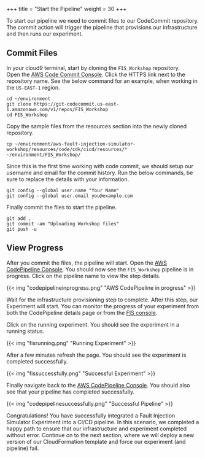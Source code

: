 +++
title = "Start the Pipeline"
weight = 30
+++

To start our pipeline we need to commit files to our CodeCommit repository.  
The commit action will trigger the pipeline that provisions our infrastructure and then runs our experiment. 

## Commit Files

In your cloud9 terminal, start by cloning the ```FIS_Workshop``` repository.  
Open the [AWS Code Commit Console](https://console.aws.amazon.com/codesuite/codecommit/home?#Home). 
Click the HTTPS link next to the repository name. 
See the below command for an example, when working in the ```US-EAST-1``` region.

```
cd ~/environment
git clone https://git-codecommit.us-east-1.amazonaws.com/v1/repos/FIS_Workshop
cd FIS_Workshop
```

Copy the sample files from the resources section into the newly cloned repository.

```
cp ~/environment/aws-fault-injection-simulator-workshop/resources/code/cdk/cicd/resources/* ~/environment/FIS_Workshop/
```
 
Since this is the first time working with code commit, we should setup our username and email for the commit history.
Run the below commands, be sure to replace the details with your information.

```
git config --global user.name "Your Name"
git config --global user.email you@example.com
```

Finally commit the files to start the pipeline.

```
git add .
git commit -am "Uploading Workshop files"
git push -u
```

## View Progress

After you commit the files, the pipeline will start. 
Open the [AWS CodePipeline Console](https://console.aws.amazon.com/codesuite/codepipeline/home?#Home).
You should now see the `FIS_Workshop` pipeline is in progress.
Click on the pipeline name to view the step details.

{{< img "codepipelineinprogress.png" "AWS CodePipeline in progress" >}}

Wait for the infrastructure provisioning step to complete. 
After this step, our Experiment will start.
You can monitor the progress of your experiment from both the CodePipeline details page or from the [FIS console](https://console.aws.amazon.com/fis/home?#Experiments). 

Click on the running experiment.
You should see the experiment in a running status. 

{{< img "fisrunning.png" "Running Experiment" >}}

After a few minutes refresh the page. 
You should see the experiment is completed successfully.

{{< img "fissuccessfully.png" "Successful Experiment" >}}

Finally navigate back to the [AWS CodePipeline Console](https://console.aws.amazon.com/codesuite/codepipeline/home?#Home).
You should also see that your pipeline has completed successfully.

{{< img "codepipelinesuccessfully.png" "Successful Pipeline" >}}

Congratulations! You have successfully integrated a Fault Injection Simulator Experiment into a CI/CD pipeline.
In this scenario, we completed a happy path to ensure that our infrastructure and experiment completed without error. 
Continue on to the next section, where we will deploy a new version of our CloudFormation template and force our experiment (and pipeline) fail. 
